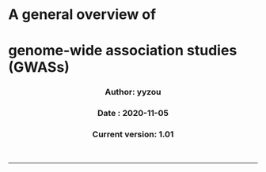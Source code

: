 # A general overview of
# genome-wide association studies (GWASs)

### <center>Author: yyzou</center>
### <center> Date : 2020-11-05 </center>
### <center> Current version: 1.01 </center>       

​        

-----------------------------------------------------------
###  
